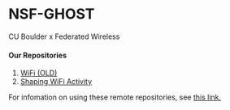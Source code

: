 # NSF-GHOST

CU Boulder x Federated Wireless

#### Our Repositories
1. [WiFi (OLD)](https://github.com/NSF-GHOST/WiFi)  
2. [Shaping WiFi Activity](https://github.com/NSF-GHOST/Activity_Shaping-WiFi)  

For infomation on using these remote repositories, see [this link.](https://github.com/CUBoulder-Curry-Research/.github/blob/main/README.md)